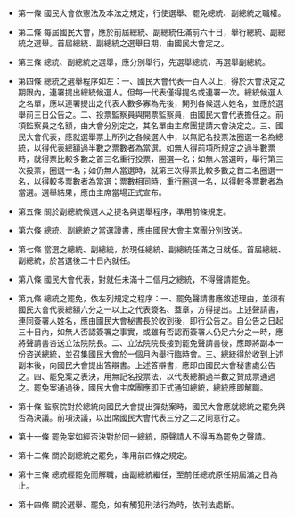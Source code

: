 * 第一條 國民大會依憲法及本法之規定，行使選舉、罷免總統、副總統之職權。

* 第二條 每屆國民大會，應於前屆總統、副總統任滿前六十日，舉行總統、副總統之選舉。首屆總統、副總統之選舉日期，由國民大會定之。

* 第三條 總統、副總統之選舉，應分別舉行，先選舉總統，再選舉副總統。

* 第四條 總統之選舉程序如左：一、國民大會代表一百人以上，得於大會決定之期限內，連署提出總統候選人。但每一代表僅得提名或連署一次。總統候選人之名單，應以連署提出之代表人數多寡為先後，開列各候選人姓名，並應於選舉前三日公告之。二、投票監察員與開票監察員，由國民大會代表擔任之。前項監察員之名額，由大會分別定之，其名單由主席團提請大會決定之。三、國民大會代表，應就選舉票上所列之各候選人中，以無記名投票法圈選一名為總統，以得代表總額過半數之票數者為當選。如無人得前項所規定之過半數票時，就得票比較多數之首三名重行投票，圈選一名；如無人當選時，舉行第三次投票，圈選一名；如仍無人當選時，就第三次得票比較多數之首二名圈選一名，以得較多票數者為當選；票數相同時，重行圈選一名，以得較多票數者為當選。選舉結果，應由主席當場正式宣布。

* 第五條 關於副總統候選人之提名與選舉程序，準用前條規定。

* 第六條 總統、副總統之當選證書，應由國民大會主席團分別致送。

* 第七條 當選之總統、副總統，於現任總統、副總統任滿之日就任。首屆總統、副總統，於當選後二十日內就任。

* 第八條 國民大會代表，對就任未滿十二個月之總統，不得聲請罷免。

* 第九條 總統之罷免，依左列規定之程序：一、罷免聲請書應敘述理由，並須有國民大會代表總額六分之一以上之代表簽名、蓋章，方得提出。上述聲請書，連同簽署人姓名，應由國民大會秘書長於收到後，即行公告之。自公告之日起三十日內，如無人否認簽署之事實，或雖有否認而簽署人仍足六分之一時，應將聲請書咨送立法院院長。二、立法院院長接到罷免聲請書後，應即將副本一份咨送總統，並召集國民大會於一個月內舉行臨時會。三、總統得於收到上述副本後，向國民大會提出答辯書。上述答辯書，應即由國民大會秘書處公告之。四、罷免案之表決，用無記名投票法，以代表總額過半數之贊成票通過之。罷免案通過後，國民大會主席團應即正式通知總統，總統應即解職。

* 第十條 監察院對於總統向國民大會提出彈劾案時，國民大會應就總統之罷免與否為決議。前項決議，以出席國民大會代表三分之二之同意行之。

* 第十一條 罷免案如經否決對於同一總統，原聲請人不得再為罷免之聲請。

* 第十二條 關於副總統之罷免，準用前四條之規定。

* 第十三條 總統經罷免而解職，由副總統繼任，至前任總統原任期屆滿之日為止。

* 第十四條 關於選舉、罷免，如有觸犯刑法行為時，依刑法處斷。

